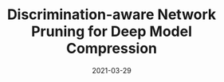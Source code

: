 ---
title: "Discrimination-aware Network Pruning for Deep Model Compression"
collection: journals
permalink: /publication/Discrimination_network
date: 2021-03-29
year: "2021"
venue: "TPAMI"
city: 
state: ""
thumbnail: "Discrimination_network.png"
teaser :
authors: "Jing Liu, Bohan Zhuang, Zhuangwei Zhuang, Yong Guo, Junzhou Huang, Jinhui Zhu, Mingkui Tan "
bibtex: Discrimination_network.txt
uri: Discrimination_network.pdf
arxiv: https://arxiv.org/abs/2001.01050
project: 
source: https://github.com/SCUT-AILab/DCP
poster: 
data:
---